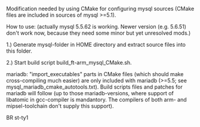 Modification needed by using CMake for configuring mysql sources (CMake files are included in sources of mysql >=5.1). 

How to use: (actually mysql 5.5.62 is working. Newer version (e.g. 5.6.51) don't work now, because they need some minor but yet unresolved mods.)

 1.) Generate mysql-folder in HOME directory and extract source files into this folder.
 
 2.) Start build script build_ft-arm_mysql_CMake.sh. 

mariadb:
"import_executables" parts in CMake files (which should make cross-compiling much easier) are only included with mariadb (>=5.5; see mysql_mariadb_cmake_autotools.txt). Build scripts files and patches for mariadb will follow (up to those mariadb-versions, where support of libatomic in gcc-compiler is mandantory. The compilers of both arm- and mipsel-toolchain don't supply this support).

BR
st-ty1

